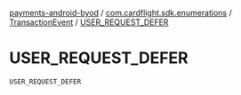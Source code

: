 [payments-android-byod](../../index.md) / [com.cardflight.sdk.enumerations](../index.md) / [TransactionEvent](index.md) / [USER_REQUEST_DEFER](./-u-s-e-r_-r-e-q-u-e-s-t_-d-e-f-e-r.md)

# USER_REQUEST_DEFER

`USER_REQUEST_DEFER`